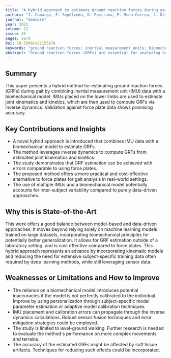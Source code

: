 ```yaml
---
title: "A hybrid approach to estimate ground reaction forces during gait using inertial measurement units and biomechanical models"
authors: "J. Camargo, F. Sepúlveda, D. Pastrana, P. Mena-Correa, J. Del Cerro"
journal: "Sensors"
year: 2022
volume: 22
issue: 15
pages: 5674
doi: 10.3390/s22155674
keywords: "ground reaction forces; inertial measurement units; biomechanical models; gait analysis; sensor fusion"
abstract: "Ground reaction forces (GRFs) are essential for analyzing human movement and developing biomechanical models. However, measuring GRFs using force plates can be expensive and impractical outside of laboratory settings. This paper proposes a hybrid approach to estimate GRFs during gait using inertial measurement units (IMUs) and biomechanical models. The proposed method combines data from IMUs placed on the lower limbs with a musculoskeletal model to estimate joint kinematics and kinetics. These estimates are then used to compute GRFs using inverse dynamics. The method was validated using data collected from healthy participants walking at different speeds. Results showed that the proposed method can accurately estimate GRFs, with errors comparable to those obtained using force plates. This hybrid approach offers a cost-effective and practical alternative to force plates for measuring GRFs in various applications, such as gait analysis, rehabilitation, and sports performance."
---
```

## Summary
This paper presents a hybrid method for estimating ground reaction forces (GRFs) during gait by combining inertial measurement unit (IMU) data with a biomechanical model. IMUs placed on the lower limbs are used to estimate joint kinematics and kinetics, which are then used to compute GRFs via inverse dynamics. Validation against force plate data shows promising accuracy.

## Key Contributions and Insights
*   A novel hybrid approach is introduced that combines IMU data with a biomechanical model to estimate GRFs.
*   The method leverages inverse dynamics to compute GRFs from estimated joint kinematics and kinetics.
*   The study demonstrates that GRF estimation can be achieved with errors comparable to using force plates.
*   The proposed method offers a more practical and cost-effective alternative to force plates for gait analysis in real-world settings.
* The use of multiple IMUs and a biomechanical model potentially accounts for inter-subject variability compared to purely data-driven approaches.

## Why this is State-of-the-Art
This work offers a good balance between model-based and data-driven approaches. It moves beyond relying solely on machine learning models trained on large datasets, incorporating biomechanical principles for potentially better generalization. It allows for GRF estimation outside of a laboratory setting, and is cost effective compared to force plates. This hybrid approach represents an advance by incorporating kinematic models and reducing the need for extensive subject-specific training data often required by deep learning methods, while still leveraging sensor data.

## Weaknesses or Limitations and How to Improve
*   The reliance on a biomechanical model introduces potential inaccuracies if the model is not perfectly calibrated to the individual. Improve by using personalization through subject-specific model parameter estimation or adaptive model calibration techniques.
*   IMU placement and calibration errors can propagate through the inverse dynamics calculations. Robust sensor fusion techniques and error mitigation strategies could be employed.
*   The study is limited to level-ground walking. Further research is needed to evaluate the method's performance on more complex movements and terrains.
* The accuracy of the estimated GRFs might be affected by soft tissue artifacts. Techniques for reducing such effects could be incorporated.


